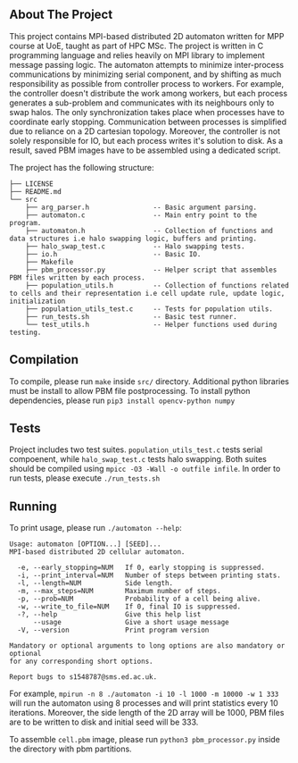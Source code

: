 ## About The Project
This project contains MPI-based distributed 2D automaton written for MPP course at UoE, taught as part of HPC MSc. The project is written in C programming language and relies heavily on MPI library to implement message passing logic. The automaton attempts to minimize inter-process communications by minimizing serial component, and by shifting as much responsibility as possible from controller process to workers. For example, the controller doesn't distribute the work among workers, but each process generates a sub-problem and communicates with its neighbours only to swap halos. The only synchronization takes place when processes have to coordinate early stopping. Communication between processes is simplified due to reliance on a 2D cartesian topology. Moreover, the controller is not solely responsible for IO, but each process writes it's solution to disk. As a result, saved PBM images have to be assembled using a dedicated script.

The project has the following structure:
```
├── LICENSE
├── README.md
└── src
    ├── arg_parser.h                -- Basic argument parsing.
    ├── automaton.c                 -- Main entry point to the program.
    ├── automaton.h                 -- Collection of functions and data structures i.e halo swapping logic, buffers and printing.
    ├── halo_swap_test.c            -- Halo swapping tests.
    ├── io.h                        -- Basic IO.
    ├── Makefile
    ├── pbm_processor.py            -- Helper script that assembles PBM files written by each process.
    ├── population_utils.h          -- Collection of functions related to cells and their representation i.e cell update rule, update logic, initialization
    ├── population_utils_test.c     -- Tests for population utils.
    ├── run_tests.sh                -- Basic test runner.
    └── test_utils.h                -- Helper functions used during testing.

```

## Compilation
To compile, please run `make` inside `src/` directory. Additional python libraries must be install to allow PBM file postprocessing. To install python dependencies, please run `pip3 install opencv-python numpy`
## Tests
Project includes two test suites. `population_utils_test.c` tests serial compoenent, while `halo_swap_test.c` tests halo swapping. Both suites should be compiled using `mpicc -O3 -Wall -o outfile infile`. In order to run tests, please execute `./run_tests.sh`

## Running
To print usage, please run `./automaton --help`:

```
Usage: automaton [OPTION...] [SEED]...
MPI-based distributed 2D cellular automaton.

  -e, --early_stopping=NUM   If 0, early stopping is suppressed.
  -i, --print_interval=NUM   Number of steps between printing stats.
  -l, --length=NUM           Side length.
  -m, --max_steps=NUM        Maximum number of steps.
  -p, --prob=NUM             Probability of a cell being alive.
  -w, --write_to_file=NUM    If 0, final IO is suppressed.
  -?, --help                 Give this help list
      --usage                Give a short usage message
  -V, --version              Print program version

Mandatory or optional arguments to long options are also mandatory or optional
for any corresponding short options.

Report bugs to s1548787@sms.ed.ac.uk.
```

For example, `mpirun -n 8 ./automaton -i 10 -l 1000 -m 10000 -w 1 333` will run the automaton using 8 processes and will print statistics every 10 iterations. Moreover, the side length of the 2D array will be 1000, PBM files are to be written to disk and initial seed will be 333.

To assemble `cell.pbm` image, please run `python3 pbm_processor.py` inside the directory with pbm partitions.
